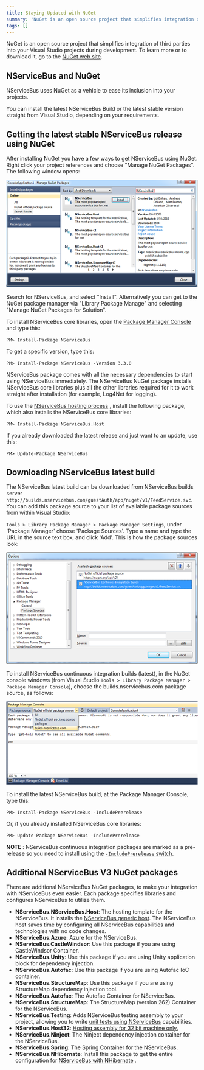 ```yaml
---
title: Staying Updated with NuGet
summary: 'NuGet is an open source project that simplifies integration of third parties into Visual Studio projects during development. '
tags: []
---
```


NuGet is an open source project that simplifies integration of third parties into your Visual Studio projects during development. To learn more or to download it, go to the [NuGet web site](https://www.nuget.org/).

NServiceBus and NuGet
---------------------

NServiceBus uses NuGet as a vehicle to ease its inclusion into your projects.

You can install the latest NServiceBus Build or the latest stable version straight from Visual Studio, depending on your requirements.

Getting the latest stable NServiceBus release using NuGet
---------------------------------------------------------

After installing NuGet you have a few ways to get NServiceBus using NuGet. Right click your project references and choose "Manage NuGet Packages". The following window opens:

![Manage NuGet Packages Window](ManageNuGetPackagesWindow.png)

Search for NServiceBus, and select "Install". Alternatively you can get to the NuGet package manager via "Library Package Manage" and selecting "Manage NuGet Packages for Solution".

To install NServiceBus core libraries, open the [Package Manager Console](http://docs.nuget.org/docs/start-here/using-the-package-manager-console) and type this:

    PM> Install-Package NServiceBus

To get a specific version, type this:

    PM> Install-Package NServiceBus -Version 3.3.0

NServiceBus package comes with all the necessary dependencies to start using NServiceBus immediately. The NServiceBus NuGet package installs NServiceBus core libraries plus all the other libraries required for it to work straight after installation (for example, Log4Net for logging).

To use the [NServiceBus hosting process](the-nservicebus-host.md) , install the following package, which also installs the NServiceBus core libraries:

    PM> Install-Package NServiceBus.Host

If you already downloaded the latest release and just want to an update, use this:

    PM> Update-Package NServiceBus

Downloading NServiceBus latest build
------------------------------------

The NServiceBus latest build can be downloaded from NServiceBus builds server `http://builds.nservicebus.com/guestAuth/app/nuget/v1/FeedService.svc`. You can add this package source to your list of available package sources from within Visual Studio:

`Tools > Library Package Manager > Package Manager Settings`, under 'Package Manager' choose 'Package Sources'. Type a name and type the URL in the source text box, and click 'Add'. This is how the package sources look:

 ![](PointingNugetToNServiceBusBuildsServer.png)

To install NServiceBus continuous integration builds (latest), in the NuGet console windows (from Visual Studio `Tools > Library Package Manager > Package Manager Console`), choose the builds.nservicebus.com package source, as follows:

![](ChoosingNServiceBusNugetPackagesAsSource.png)

To install the latest NServiceBus build, at the Package Manager Console, type this:

    PM> Install-Package NServiceBus -IncludePrerelease

Or, if you already installed NServiceBus core libraries:

    PM> Update-Package NServiceBus -IncludePrerelease

**NOTE** : NServiceBus continuous integration packages are marked as a pre-release so you need to install using the [`-IncludePrerelease` switch](http://nuget.codeplex.com/wikipage?title=Pre-Release%20Packages).

Additional NServiceBus V3 NuGet packages
----------------------------------------

There are additional NServiceBus NuGet packages, to make your integration with NServiceBus even easier. Each package specifies libraries and configures NServiceBus to utilize them.

-  **NServiceBus.NServiceBus.Host**: The hosting template for the NServiceBus. It installs the [NServiceBus generic host](the-nservicebus-host.md). The NServiceBus host saves time by configuring all NServiceBus capabilities and technologies with no code changes.
-  **NServiceBus.Azure**: Azure for the NServiceBus.
-  **NServiceBus.CastleWindsor**: Use this package if you are using CastleWindsor Container.
-  **NServiceBus.Unity**: Use this package if you are using Unity application block for dependency injection.
-  **NServiceBus.Autofac**: Use this package if you are using Autofac IoC container.
-  **NServiceBus.StructureMap**: Use this package if you are using StructureMap dependency injection tool.
-  **NServiceBus.Autofac**: The Autofac Container for NServiceBus.
-  **NServiceBus.StructureMap**: The StructureMap (version 262) Container for the NServiceBus.
-  **NServiceBus.Testing**: Adds NServiceBus testing assembly to your project, allowing you to write [unit tests using NServiceBus](unit-testing.md) capabilities.
-  **NServiceBus.Host32**: [Hosting assembly for 32 bit machine only.](nservicebus-32-bit-x86-host-process.md)
-  **NServiceBus.Ninject**: The Ninject dependency injection container for the NServiceBus.
-  **NServiceBus.Spring**: The Spring Container for the NServiceBus.
-  **NServiceBus.NHibernate**: Install this package to get the entire configuration for [NServiceBus with NHibernate](relational-persistence-using-nhibernate.md) .

